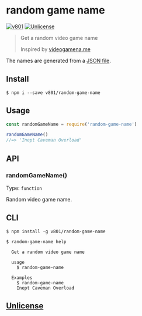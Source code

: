 # random game name

[![v801](https://img.shields.io/circleci/build/gh/v801/random-game-name/main?style=flat-square)](https://app.circleci.com/pipelines/github/v801/random-game-name)
[![Unlicense](https://img.shields.io/badge/unlicense-oh%20yeah-blue.svg?style=flat-square)](http://unlicense.org)

> Get a random video game name
>
> Inspired by [videogamena.me](http://videogamena.me)

The names are generated from a [JSON file](videoGameList.json).

## Install

```
$ npm i --save v801/random-game-name
```

## Usage

```js
const randomGameName = require('random-game-name')

randomGameName()
//=> 'Inept Caveman Overload'
```

## API

### randomGameName()

Type: `function`

Random video game name.

## CLI

```
$ npm install -g v801/random-game-name
```

```
$ random-game-name help

  Get a random video game name

  usage
    $ random-game-name

  Examples
    $ random-game-name
    Inept Caveman Overload
```

## [Unlicense](unlicense)
